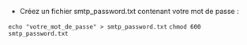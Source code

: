 - Créez un fichier smtp_password.txt contenant votre mot de passe :

```echo "votre_mot_de_passe" > smtp_password.txt```
```chmod 600 smtp_password.txt```
